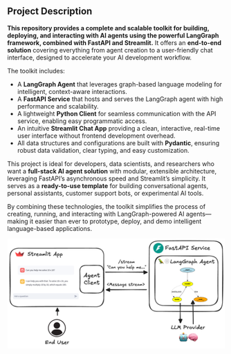 ## Project Description

**This repository provides a complete and scalable toolkit for building, deploying, and interacting with AI agents using the powerful LangGraph framework, combined with FastAPI and Streamlit.** It offers an **end-to-end solution** covering everything from agent creation to a user-friendly chat interface, designed to accelerate your AI development workflow.

The toolkit includes:

* A **LangGraph Agent** that leverages graph-based language modeling for intelligent, context-aware interactions.
* A **FastAPI Service** that hosts and serves the LangGraph agent with high performance and scalability.
* A lightweight **Python Client** for seamless communication with the API service, enabling easy programmatic access.
* An intuitive **Streamlit Chat App** providing a clean, interactive, real-time user interface without frontend development overhead.
* All data structures and configurations are built with **Pydantic**, ensuring robust data validation, clear typing, and easy customization.

This project is ideal for developers, data scientists, and researchers who want a **full-stack AI agent solution** with modular, extensible architecture, leveraging FastAPI’s asynchronous speed and Streamlit’s simplicity. It serves as a **ready-to-use template** for building conversational agents, personal assistants, customer support bots, or experimental AI tools.

By combining these technologies, the toolkit simplifies the process of creating, running, and interacting with LangGraph-powered AI agents—making it easier than ever to prototype, deploy, and demo intelligent language-based applications.



![Architecture Diagram](https://github.com/imtiyazahmed1650/LangAgentToolkit/blob/b00370708cca7842fd7e25439b04f0c8768bd177/agent_architecture%20(1).png)
